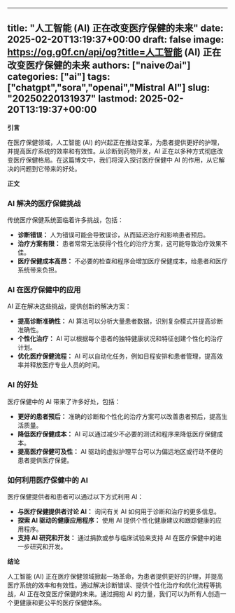 
---
title: "人工智能 (AI) 正在改变医疗保健的未来"
date: 2025-02-20T13:19:37+00:00
draft: false
image: https://og.g0f.cn/api/og?title=人工智能 (AI) 正在改变医疗保健的未来
authors: ["naiveのai"]
categories: ["ai"]
tags: ["chatgpt","sora","openai","Mistral AI"]
slug: "20250220131937"
lastmod: 2025-02-20T13:19:37+00:00
---
**引言**

在医疗保健领域，人工智能 (AI) 的兴起正在推动变革，为患者提供更好的护理，并提高医疗系统的效率和有效性。从诊断到药物开发，AI 正在以多种方式彻底改变医疗保健格局。在这篇博文中，我们将深入探讨医疗保健中 AI 的作用，从它解决的问题到它带来的好处。

**正文**

### AI 解决的医疗保健挑战

传统医疗保健系统面临着许多挑战，包括：

- **诊断错误：** 人为错误可能会导致误诊，从而延迟治疗和影响患者预后。
- **治疗方案有限：** 患者常常无法获得个性化的治疗方案，这可能导致治疗效果不佳。
- **医疗保健成本高昂：** 不必要的检查和程序会增加医疗保健成本，给患者和医疗系统带来负担。

### AI 在医疗保健中的应用

AI 正在解决这些挑战，提供创新的解决方案：

- **提高诊断准确性：** AI 算法可以分析大量患者数据，识别复杂模式并提高诊断准确性。
- **个性化治疗：** AI 可以根据每个患者的独特健康状况和特征创建个性化的治疗计划。
- **优化医疗保健流程：** AI 可以自动化任务，例如日程安排和患者管理，提高效率并释放医疗专业人员的时间。

### AI 的好处

医疗保健中的 AI 带来了许多好处，包括：

- **更好的患者预后：** 准确的诊断和个性化的治疗方案可以改善患者预后，提高生活质量。
- **降低医疗保健成本：** AI 可以通过减少不必要的测试和程序来降低医疗保健成本。
- **提高医疗保健可及性：** AI 驱动的虚拟护理平台可以为偏远地区或行动不便的患者提供医疗保健。

### 如何利用医疗保健中的 AI

医疗保健提供者和患者可以通过以下方式利用 AI：

- **与医疗保健提供者讨论 AI：** 询问有关 AI 如何用于诊断和治疗的更多信息。
- **探索 AI 驱动的健康应用程序：** 使用 AI 提供个性化健康建议和跟踪健康的应用程序。
- **支持 AI 研究和开发：** 通过捐款或参与临床试验来支持 AI 在医疗保健中的进一步研究和开发。

**结论**

人工智能 (AI) 正在医疗保健领域掀起一场革命，为患者提供更好的护理，并提高医疗系统的效率和有效性。通过解决诊断错误、提供个性化治疗和优化流程等挑战，AI 正在改变医疗保健的未来。通过拥抱 AI 的力量，我们可以为所有人创造一个更健康和更公平的医疗保健体系。